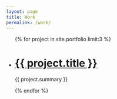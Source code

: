 ```yaml
---
layout: page
title: Work
permalink: /work/
---
```


  <ul class="portfolio">
  {% for project in site.portfolio limit:3 %}
      <li>
        <h1>
          <a class="post-link" href="{{ project.url | prepend: site.baseurl }}">{{ project.title }}</a>
        </h1>
        <p>{{ project.summary }}</p>
      </li>
  {% endfor %}
  </ul>

  <!-- <p class="rss-subscribe">subscribe <a href="{{ "/feed.xml" | prepend: site.baseurl }}">via RSS</a></p> --> 
